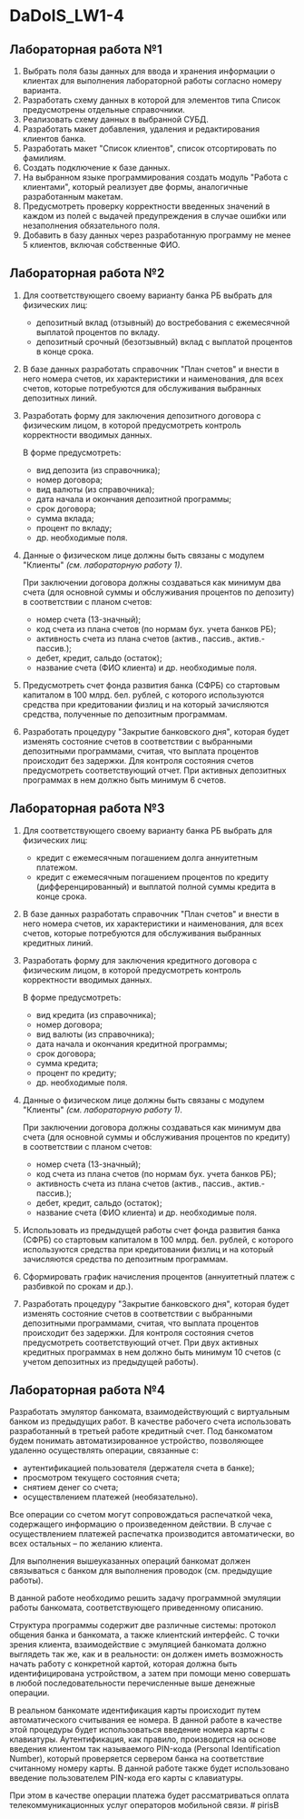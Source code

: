 # DaDoIS_LW1-4
## Лабораторная работа №1
1. Выбрать поля базы данных для ввода и хранения информации о клиентах для выполнения лабораторной работы согласно номеру варианта.
2. Разработать схему данных в которой для элементов типа Список предусмотрены отдельные справочники. 
3. Реализовать схему данных в выбранной СУБД.
4. Разработать макет добавления, удаления и редактирования клиентов банка.
5. Разработать макет "Список клиентов", список отсортировать по фамилиям.
6. Создать подключение к базе данных.
7. На выбранном языке программирования создать модуль "Работа с клиентами", который реализует две формы, аналогичные разработанным макетам.
8. Предусмотреть проверку корректности введенных значений в каждом из полей с выдачей предупреждения в случае ошибки или незаполнения обязательного поля.
9. Добавить в базу данных через разработанную программу не менее 5 клиентов, включая собственные ФИО.

## Лабораторная работа №2
1. Для соответствующего своему варианту банка РБ выбрать для физических лиц:
   * депозитный вклад (отзывный) до востребования с ежемесячной выплатой процентов по вкладу.
   * депозитный срочный (безотзывный) вклад с выплатой процентов в конце срока.
2. В базе данных разработать справочник "План счетов" и внести в него номера счетов, их характеристики и наименования, для всех счетов, которые потребуются для обслуживания выбранных депозитных линий.
3. Разработать форму для заключения депозитного договора с физическим лицом, в которой предусмотреть контроль корректности вводимых данных.

   В форме предусмотреть:
   * вид депозита (из справочника);
   * номер договора;
   * вид валюты (из справочника);
   * дата начала и окончания депозитной программы;
   * срок договора;
   * сумма вклада;
   * процент по вкладу;
   * др. необходимые поля.
4. Данные о физическом лице должны быть связаны с модулем "Клиенты" *(см. лабораторную работу 1)*.

   При заключении договора должны создаваться как минимум два счета (для основной суммы и обслуживания процентов по депозиту) в соответствии с планом счетов:
   * номер счета (13-значный);
   * код счета из плана счетов (по нормам бух. учета банков РБ);
   * активность счета из плана счетов (актив., пассив., актив.-пассив.);
   * дебет, кредит, сальдо (остаток); 
   * название счета (ФИО клиента) и др. необходимые поля.
5. Предусмотреть счет фонда развития банка (СФРБ) со стартовым капиталом в 100 млрд. бел. рублей, с которого используются средства при кредитовании физлиц и на который зачисляются средства, полученные по депозитным программам.
6. Разработать процедуру "Закрытие банковского дня", которая будет изменять состояние счетов в соответствии с выбранными депозитными программами, считая, что выплата процентов происходит без задержки. Для контроля состояния счетов предусмотреть соответствующий отчет. При активных депозитных программах в нем должно быть минимум 6 счетов.

## Лабораторная работа №3
1. Для соответствующего своему варианту банка РБ выбрать для физических лиц:
   * кредит с ежемесячным погашением долга аннуитетным платежом.
   * кредит с ежемесячным погашением процентов по кредиту (дифференцированный) и выплатой полной суммы кредита в конце срока.
2. В базе данных разработать справочник "План счетов" и внести в него номера счетов, их характеристики и наименования, для всех счетов, которые потребуются для обслуживания выбранных кредитных линий.
3. Разработать форму для заключения кредитного договора с физическим лицом, в которой предусмотреть контроль корректности вводимых данных.
   
   В форме предусмотреть:
   * вид кредита (из справочника);
   * номер договора;
   * вид валюты (из справочника);
   * дата начала и окончания кредитной программы;
   * срок договора;
   * сумма кредита;
   * процент по кредиту;
   * др. необходимые поля.
4. Данные о физическом лице должны быть связаны с модулем "Клиенты" *(см. лабораторную работу 1)*.
   
   При заключении договора должны создаваться как минимум два счета (для основной суммы и обслуживания процентов по кредиту) в соответствии с планом счетов:
   * номер счета (13-значный);
   * код счета из плана счетов (по нормам бух. учета банков РБ);
   * активность счета из плана счетов (актив., пассив., актив.-пассив.);
   * дебет, кредит, сальдо (остаток); 
   * название счета (ФИО клиента) и др. необходимые поля.
5. Использовать из предыдущей работы счет фонда развития банка (СФРБ) со стартовым капиталом в 100 млрд. бел. рублей, с которого используются средства при кредитовании физлиц и на который зачисляются средства по депозитным программам.
6. Сформировать график начисления процентов (аннуитетный платеж с разбивкой по срокам и др.).
7. Разработать процедуру "Закрытие банковского дня", которая будет изменять состояние счетов в соответствии с выбранными депозитными программами, считая, что выплата процентов происходит без задержки. Для контроля состояния счетов предусмотреть соответствующий отчет. При двух активных кредитных программах в нем должно быть минимум 10 счетов (с учетом депозитных из предыдущей работы).

## Лабораторная работа №4
Разработать эмулятор банкомата, взаимодействующий с виртуальным банком из предыдущих работ. В качестве рабочего счета использовать разработанный в третьей работе кредитный счет.
Под банкоматом будем понимать автоматизированное устройство, позволяющее удаленно осуществлять операции, связанные с: 
* аутентификацией пользователя (держателя счета в банке); 
* просмотром текущего состояния счета; 
* снятием денег со счета; 
* осуществлением платежей (необязательно).

Все операции со счетом могут сопровождаться распечаткой чека, содержащего информацию о произведенном действии. В случае с осуществлением платежей распечатка производится автоматически, во всех остальных – по желанию клиента. 

Для выполнения вышеуказанных операций банкомат должен связываться с банком для выполнения проводок (см. предыдущие работы).

В данной работе необходимо решить задачу программной эмуляции работы банкомата, соответствующего приведенному описанию. 

Структура программы содержит две различные системы: протокол общения банка и банкомата, а также клиентский интерфейс. С точки зрения клиента, взаимодействие с эмуляцией банкомата должно выглядеть так же, как и в реальности: он должен иметь возможность начать работу с конкретной картой, которая должна быть идентифицирована устройством, а затем при помощи меню совершать в любой последовательности перечисленные выше денежные операции. 

В реальном банкомате идентификация карты происходит путем автоматического считывания ее номера. В данной работе в качестве этой процедуры будет использоваться введение номера карты с клавиатуры. Аутентификация, как правило, производится на основе введения клиентом так называемого PIN-кода (Personal Identification Number), который проверяется сервером банка на соответствие считанному номеру карты. В данной работе также будет использовано введение пользователем PIN-кода его карты с клавиатуры. 

При этом в качестве операции платежа будет рассматриваться оплата телекоммуникационных услуг операторов мобильной связи.
#   p i r i s B  
 